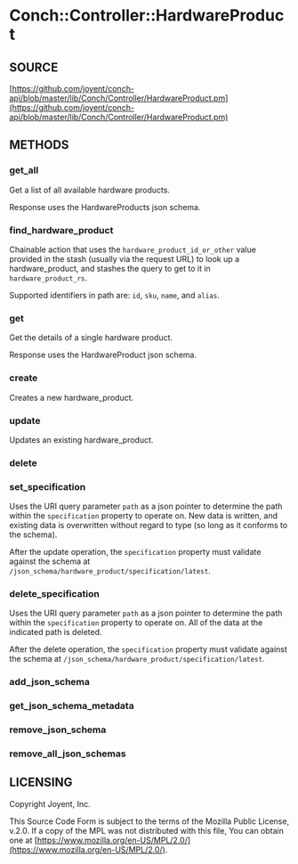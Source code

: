 # Conch::Controller::HardwareProduct

## SOURCE

[https://github.com/joyent/conch-api/blob/master/lib/Conch/Controller/HardwareProduct.pm](https://github.com/joyent/conch-api/blob/master/lib/Conch/Controller/HardwareProduct.pm)

## METHODS

### get\_all

Get a list of all available hardware products.

Response uses the HardwareProducts json schema.

### find\_hardware\_product

Chainable action that uses the `hardware_product_id_or_other` value provided in the stash
(usually via the request URL) to look up a hardware\_product, and stashes the query to get to it
in `hardware_product_rs`.

Supported identifiers in path are: `id`, `sku`, `name`, and `alias`.

### get

Get the details of a single hardware product.

Response uses the HardwareProduct json schema.

### create

Creates a new hardware\_product.

### update

Updates an existing hardware\_product.

### delete

### set\_specification

Uses the URI query parameter `path` as a json pointer to determine the path within the
`specification` property to operate on. New data is written, and existing data is overwritten
without regard to type (so long as it conforms to the schema).

After the update operation, the `specification` property must validate against
the schema at `/json_schema/hardware_product/specification/latest`.

### delete\_specification

Uses the URI query parameter `path` as a json pointer to determine the path within the
`specification` property to operate on. All of the data at the indicated path is deleted.

After the delete operation, the `specification` property must validate against
the schema at `/json_schema/hardware_product/specification/latest`.

### add\_json\_schema

### get\_json\_schema\_metadata

### remove\_json\_schema

### remove\_all\_json\_schemas

## LICENSING

Copyright Joyent, Inc.

This Source Code Form is subject to the terms of the Mozilla Public License,
v.2.0. If a copy of the MPL was not distributed with this file, You can obtain
one at [https://www.mozilla.org/en-US/MPL/2.0/](https://www.mozilla.org/en-US/MPL/2.0/).
